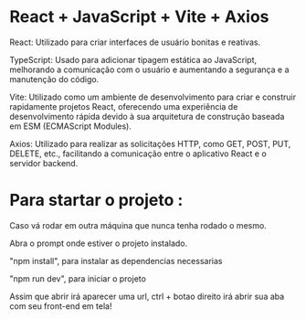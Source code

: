 # React + JavaScript + Vite + Axios

React: Utilizado para criar interfaces de usuário bonitas e reativas.

TypeScript: Usado para adicionar tipagem estática ao JavaScript, melhorando a comunicação com o usuário e aumentando a segurança e a manutenção do código.

Vite: Utilizado como um ambiente de desenvolvimento para criar e construir rapidamente projetos React, oferecendo uma experiência de desenvolvimento rápida devido à sua arquitetura de
construção baseada em ESM (ECMAScript Modules).

Axios: Utilizado para realizar as solicitações HTTP, como GET, POST, PUT, DELETE, etc., facilitando a comunicação entre o aplicativo React e o servidor backend.

# Para startar o projeto :
Caso vá rodar em outra máquina que nunca tenha rodado o mesmo.

Abra o prompt onde estiver o projeto instalado.

"npm install", para instalar as dependencias necessarias

"npm run dev", para iniciar o projeto

Assim que abrir irá aparecer uma url, ctrl + botao direito irá abrir sua aba com seu front-end em tela!
